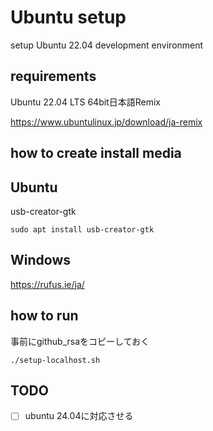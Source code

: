 # Ubuntu setup

setup Ubuntu 22.04 development environment

## requirements

Ubuntu 22.04 LTS 64bit日本語Remix

https://www.ubuntulinux.jp/download/ja-remix

## how to create install media

## Ubuntu

usb-creator-gtk

```shell
sudo apt install usb-creator-gtk
```

## Windows

<https://rufus.ie/ja/>

## how to run

事前にgithub_rsaをコピーしておく

```shell
./setup-localhost.sh
```

## TODO

- [ ] ubuntu 24.04に対応させる
